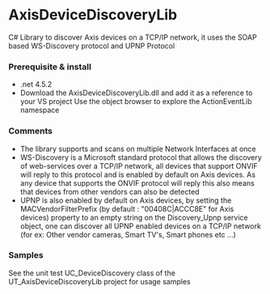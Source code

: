 # AxisDeviceDiscoveryLib
C# Library to discover Axis devices on a TCP/IP network, it uses the SOAP based WS-Discovery protocol and UPNP Protocol

<h3>Prerequisite & install</h3>

- .net 4.5.2
- Download the AxisDeviceDiscoveryLib.dll and add it as a reference to your VS project
  Use the object browser to explore the ActionEventLib namespace
  
<H3>Comments</H3>
  
  - The library supports and scans on multiple Network Interfaces at once
  - WS-Discovery is a Microsoft standard protocol that allows the discovery of web-services over a TCP/IP network, all devices that       support ONVIF will reply to this protocol and is enabled by default on Axis devices. As any device that supports the ONVIF protocol will reply this also means that devices from other vendors can also be detected
  - UPNP is also enabled by default on Axis devices, by setting the MACVendorFilterPrefix (by default : "00408C|ACCC8E" for Axis devices) property to an empty string on the Discovery_Upnp service object, one can discover all UPNP enabled devices on a TCP/IP network (for ex: Other vendor cameras, Smart TV's, Smart phones etc ...)
  
<H3>Samples</H3>

See the unit test UC_DeviceDiscovery class of the UT_AxisDeviceDiscoveryLib project for usage samples 
